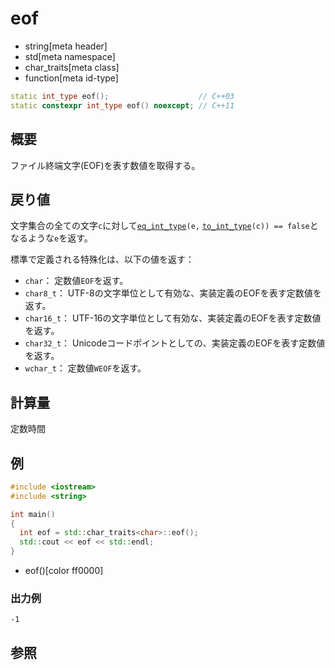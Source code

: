 # eof
* string[meta header]
* std[meta namespace]
* char_traits[meta class]
* function[meta id-type]

```cpp
static int_type eof();                    // C++03
static constexpr int_type eof() noexcept; // C++11
```

## 概要
ファイル終端文字(EOF)を表す数値を取得する。


## 戻り値
文字集合の全ての文字`c`に対して[`eq_int_type`](eq_int_type.md)`(e,` [`to_int_type`](to_int_type.md)`(c)) == false`となるような`e`を返す。

標準で定義される特殊化は、以下の値を返す：

- `char`： 定数値`EOF`を返す。
- `char8_t`： UTF-8の文字単位として有効な、実装定義のEOFを表す定数値を返す。
- `char16_t`： UTF-16の文字単位として有効な、実装定義のEOFを表す定数値を返す。
- `char32_t`： Unicodeコードポイントとしての、実装定義のEOFを表す定数値を返す。
- `wchar_t`： 定数値`WEOF`を返す。


## 計算量
定数時間


## 例
```cpp example
#include <iostream>
#include <string>

int main()
{
  int eof = std::char_traits<char>::eof();
  std::cout << eof << std::endl;
}
```
* eof()[color ff0000]

### 出力例
```
-1
```

## 参照
